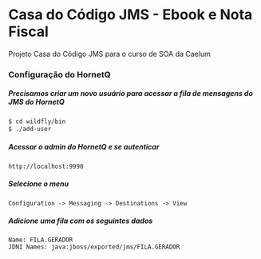# Casa do Código JMS - Ebook e Nota Fiscal
Projeto Casa do Código JMS para o curso de SOA da Caelum


### Configuração do HornetQ
##### Precisamos criar um novo usuário para acessar a fila de mensagens do JMS do HornetQ

```bash
$ cd wildfly/bin
$ ./add-user
```

##### Acessar o admin do HornetQ e se autenticar

```
http://localhost:9990
```

##### Selecione o menu

```
Configuration -> Messaging -> Destinations -> View
```

##### Adicione uma fila com os seguintes dados

```
Name: FILA.GERADOR
JDNI Names: java:jboss/exported/jms/FILA.GERADOR
```

